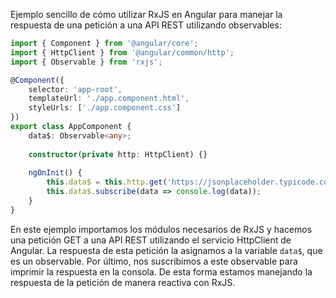 Ejemplo sencillo de cómo utilizar RxJS en Angular para manejar la respuesta de una petición a una API REST utilizando observables:

```typescript
import { Component } from '@angular/core';
import { HttpClient } from '@angular/common/http';
import { Observable } from 'rxjs';

@Component({
	selector: 'app-root',
	templateUrl: './app.component.html',
	styleUrls: ['./app.component.css']
})
export class AppComponent {
	data$: Observable<any>;
	
	constructor(private http: HttpClient) {}
	
	ngOnInit() {
		this.data$ = this.http.get('https://jsonplaceholder.typicode.com/users');
		this.data$.subscribe(data => console.log(data));
	}
}
```

En este ejemplo importamos los módulos necesarios de RxJS y hacemos una petición GET a una API REST utilizando el servicio HttpClient de Angular. La respuesta de esta petición la asignamos a la variable `data$`, que es un observable. Por último, nos suscribimos a este observable para imprimir la respuesta en la consola. De esta forma estamos manejando la respuesta de la petición de manera reactiva con RxJS.